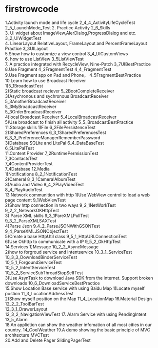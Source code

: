 # firstrowcode
		
1.Activity launch mode and life cycle
  2_4_4_ActivityLifeCycleTest
2_5_LaunchMode_Test
2. Practice Activity
2_6_Skills		
3. UI widget about ImageView,AlerDialog,ProgressDialog and etc.
  3_2_UIWidgetTest		
4. LinearLayout RelativeLayout, FrameLayout and PercentFrameLayout Practice
  3_3UILayout		
5.Show how to customize a view control
  3_4_UICustomViews		
6. how to use ListView 
  3_5ListViewTest		
7. A practice integrated with RecycleView, Nine-Patch
  3_7UIBestPractice		
8.Use Fragment 
  4_2FragmentTest
  4_4_FragmentTest		
9.Use Fragment app on Pad and Phone。
  4_5FragmentBestPractice
10.Learn how to use Broadcast Receiver 		
  1)5_1BroadcastTest		
  2)Static broadcast reciever
    5_2BootCompleteReceiver		
  3)Asychronous and sychronous BroadcastReceiver
    5_3AnotherBroadcastReceiver		
    5_3MyBroadcastReceiver		
    5_3OrderBroadcastReceiver	
  4)local Broadcast Receiver
    5_4LocalBroadcastReceiver		
  5)Use broadcast to finish all activity
    5_5_BroadcastBestPractice	
11.Storage skills
  1)File
    6_2FilePersistenceTest		
  2)SharedPreferences
    6_3_1SharedPreferencesTest		
    6_3_3_PreferenceManagerRememberPassword		
  3)Database SQLite and LitePal
    6_4_DataBaseTest		
    6_5LitePalTest		
11.Content Provider
  7_2RuntimePermissionTest		
  7_3ContactsTest		
  7_4ContentProviderTest		
  7_4Database
12.Media		
  1)Notifications
    8_2_1NotificationTest		
  2)Cameral
    8_3_1CameralAlbumTest		
  3)Audio and Video
    8_4_2PlayVideoTest		
    8_4_PlayAudioTest	
13.Network communition with http
  1)Use WebView control to load a web page content
    9_1WebViewTest		
  2)Show http connection in two ways
    9_2_1NetWorkTest		
    9_2_2_NetworkOKHttpTest		
  3) Parse XML skills
    9_3_1PareXMLPullTest		
    9_3_2_ParseXMLSAXTest		
  4)Parse Json 
    9_4_2_ParseJSONWithGSONTest		
    9_4_ParseXMLJSONObjectTest		
  5)Create a base HttpUtil class 
    9_5_1_HttpURLConnectionTest		
  6)Use Okhttp to communicate with a IP
    9_5_2_OkHttpTest		
14.Services
  1)Message
   10_2_2_AsyncMessage		
  2)how to forgroud service and intentservice 
   10_3_1_ServiceTest		
   10_3_3_DownloadBinderServiceTest		
   10_5_1_ForgoundServiceTest		
   10_5_2_IntentServiceTest		
   10_5_2_ServiceSubThreadStopSelfTest		
  3)Use AsynTask to download Java SDK from the internet. Support broken downloads 
   10_6_DownloadServiceBestPractice		
15.Show Location Base service with using Baidu Map 
  1)Locate myself postion
   11_3_LocationAddressTest		
  2)Show myself position on the Map
   11_4_LocationMap
16.Material Design		
  12_2_2_ToolBarTest		
  12_3_1_DrawerLayout		
  12_3_2_NavigationViewTest	
17. Alarm Service with using PendingIntent	
  13_5_Alarm		
18.An appliction can show the weather infomation of all most cities in our country.
  14_CoolWeather
19.A demo showing the basic principle of MVC architecture
  MVCTest		
20.Add and Delete Pager
  SlidingPagerTest		
